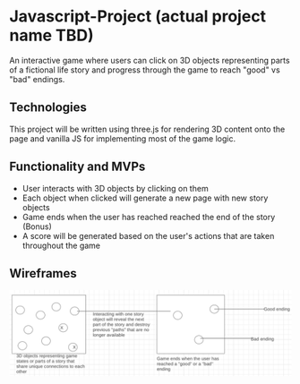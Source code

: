 # Javascript-Project (actual project name TBD)

An interactive game where users can click on 3D objects representing parts of a fictional life story and progress through the game to reach "good" vs "bad" endings. 

## Technologies

This project will be written using three.js for rendering 3D content onto the page and vanilla JS for implementing most of the game logic. 

## Functionality and MVPs
* User interacts with 3D objects by clicking on them 
* Each object when clicked will generate a new page with new story objects
* Game ends when the user has reached reached the end of the story     
(Bonus)  
* A score will be generated based on the user's actions that are taken throughout the game


## Wireframes 
![wireframe](wireframe.png)